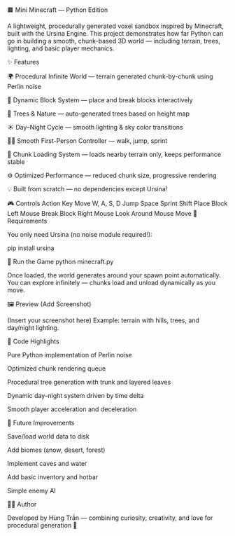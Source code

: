 🟫 Mini Minecraft — Python Edition

A lightweight, procedurally generated voxel sandbox inspired by Minecraft, built with the Ursina Engine.
This project demonstrates how far Python can go in building a smooth, chunk-based 3D world — including terrain, trees, lighting, and basic player mechanics.

✨ Features

🌍 Procedural Infinite World — terrain generated chunk-by-chunk using Perlin noise

🧱 Dynamic Block System — place and break blocks interactively

🌲 Trees & Nature — auto-generated trees based on height map

☀️ Day–Night Cycle — smooth lighting & sky color transitions

🏃‍♂️ Smooth First-Person Controller — walk, jump, sprint

🔄 Chunk Loading System — loads nearby terrain only, keeps performance stable

⚙️ Optimized Performance — reduced chunk size, progressive rendering

💡 Built from scratch — no dependencies except Ursina!

🎮 Controls
Action	Key
Move	W, A, S, D
Jump	Space
Sprint	Shift
Place Block	Left Mouse
Break Block	Right Mouse
Look Around	Mouse Move
🧩 Requirements

You only need Ursina (no noise module required!):

pip install ursina

🚀 Run the Game
python minecraft.py


Once loaded, the world generates around your spawn point automatically.
You can explore infinitely — chunks load and unload dynamically as you move.

🖼️ Preview (Add Screenshot)

(Insert your screenshot here)
Example: terrain with hills, trees, and day/night lighting.

🧠 Code Highlights

Pure Python implementation of Perlin noise

Optimized chunk rendering queue

Procedural tree generation with trunk and layered leaves

Dynamic day–night system driven by time delta

Smooth player acceleration and deceleration

🔮 Future Improvements

Save/load world data to disk

Add biomes (snow, desert, forest)

Implement caves and water

Add basic inventory and hotbar

Simple enemy AI

🧑‍💻 Author

Developed by Hùng Trần — combining curiosity, creativity, and love for procedural generation 🌱
